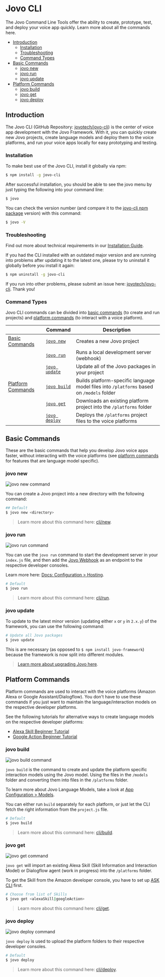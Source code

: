 # Jovo CLI

The Jovo Command Line Tools offer the ability to create, prototype, test, and deploy your voice app quickly. Learn more about all the commands here.

* [Introduction](#introduction)
    * [Installation](#installation)
    * [Troubleshooting](#troubleshooting)
    * [Command Types](#command-types)
* [Basic Commands](#basic-commands)
    * [jovo new](#jovo-new)
    * [jovo run](#jovo-run)
    * [jovo update](#jovo-update)
* [Platform Commands](#platform-commands)
    * [jovo build](#jovo-build)
    * [jovo get](#jovo-get)
    * [jovo deploy](#jovo-deploy)


## Introduction

The Jovo CLI (GitHub Repository: [jovotech/jovo-cli](https://github.com/jovotech/jovo-cli)) is the center of voice app development with the Jovo Framework. With it, you can quickly create new Jovo projects, create language models and deploy them to the voice platforms, and run your voice apps locally for easy prototyping and testing.

### Installation

To make best use of the Jovo CLI, install it globally via npm:

```sh
$ npm install -g jovo-cli
```

After successful installation, you should be able to see the jovo menu by just typing the following into your command line:

```sh
$ jovo
```

You can check the version number (and compare it to the [jovo-cli npm package](https://www.npmjs.com/package/jovo-cli) version) with this command:

```sh
$ jovo -V
```

### Troubleshooting

Find out more about technical requirements in our [Installation Guide](https://www.jovo.tech/docs/installation).

If you had the CLI installed with an outdated major version and are running into problems after updating it to the latest one, please try to uninstall it globally before you install it again:

```sh
$ npm uninstall -g jovo-cli
```

If you run into other problems, please submit an issue here: [jovotech/jovo-cli](https://github.com/jovotech/jovo-cli). Thank you! 

### Command Types

Jovo CLI commands can be divided into [basic commands](#basic-commands) (to create and run projects) and [platform commands](#platform-commands) (to interact with a voice platform).

| | Command | Description 
------------ | ------------ | ------------- 
[Basic Commands](#basic-commands) | [`jovo new`](#jovo-new) | Creates a new Jovo project 
| | [`jovo run`](#jovo-run) | Runs a local development server (webhook)
| | [`jovo update`](#jovo-update) | Update all of the Jovo packages in your project
[Platform Commands](#platform-commands) | [`jovo build`](#jovo-build) | Builds platform-specific language model files into `/platforms` based on  `/models` folder
| | [`jovo get`](#jovo-get) | Downloads an existing platform project into the `/platforms` folder
| | [`jovo deploy`](#jovo-deploy) | Deploys the `/platforms` project files to the voice platforms


## Basic Commands

These are the basic commands that help you develop Jovo voice apps faster, without interacting with the voice platforms (see [platform commands](#platform-commands) for features that are language model specific).

### jovo new

![jovo new command](./img/jovo-new.png "jovo new command")

You can create a Jovo project into a new directory with the following command:

```sh
## Default
$ jovo new <directory>
```

> Learn more about this command here: [cli/new](https://www.jovo.tech/marketplace/jovo-cli/new).

### jovo run

![jovo run command](./img/jovo-run.png "jovo run command")

You can use the `jovo run` command to start the development server in your `index.js` file, and then add the [Jovo Webhook](https://www.jovo.tech/docs/webhook) as an endpoint to the respective developer consoles.

Learn more here: [Docs: Configuration > Hosting](https://www.jovo.tech/docs/hosting).

```sh
# Default
$ jovo run
```

> Learn more about this command here: [cli/run](https://www.jovo.tech/marketplace/jovo-cli).


### jovo update

To update to the latest minor version (updating either `x` or `y` in `2.x.y`) of the framework, you can use the following command:

```sh
# Update all Jovo packages
$ jovo update
```

This is are necessary (as opposed to `$ npm install jovo-framework`) because the framework is now split into different modules.

> [Learn more about upgrading Jovo here](https://www.jovo.tech/docs/installation/upgrading).



## Platform Commands

Platform commands are used to interact with the voice platforms (Amazon Alexa or Google Assistant/Dialogflow). You don't have to use these commands if you just want to maintain the language/interaction models on the respective developer platforms.

See the following tutorials for alternative ways to create language models on the respective developer platforms:

* [Alexa Skill Beginner Tutorial](https://www.jovo.tech/tutorials/alexa-skill-tutorial-nodejs/) 
* [Google Action Beginner Tutorial](https://www.jovo.tech/tutorials/google-action-tutorial-nodejs/)


### jovo build

![jovo build command](./img/jovo-build.png "jovo build command")

`jovo build` is the command to create and update the platform specific interaction models using the Jovo model. Using the files in the `/models` folder and converting them into files in the `/platforms` folder.

To learn more about Jovo Language Models, take a look at [App Configuration > Models](https://www.jovo.tech/docs/model).

You can either run `build`  separately for each platform, or just let the CLI fetch the right information from the `project.js` file.

```sh
# Default
$ jovo build
```

> Learn more about this command here: [cli/build](https://www.jovo.tech/marketplace/jovo-cli/build).



### jovo get

![jovo get command](./img/jovo-get.png "jovo get command")

`jovo get` will import an existing Alexa Skill (Skill Information and Interaction Model) or Dialogflow agent (work in progress) into the `/platforms` folder. 

To get the Skill from the Amazon developer console, you have to set up [ASK CLI](https://developer.amazon.com/docs/smapi/quick-start-alexa-skills-kit-command-line-interface.html) first.

```sh
# Choose from list of Skills
$ jovo get <alexaSkill|googleAction>
```

> Learn more about this command here: [cli/get](https://www.jovo.tech/marketplace/jovo-cli/get).


### jovo deploy

![jovo deploy command](./img/jovo-deploy.png "jovo deploy command")

`jovo deploy` is used to upload the platform folders to their respective developer consoles. 

```sh
# Default
$ jovo deploy
```

> Learn more about this command here: [cli/deploy](https://www.jovo.tech/marketplace/jovo-cli/deploy).
